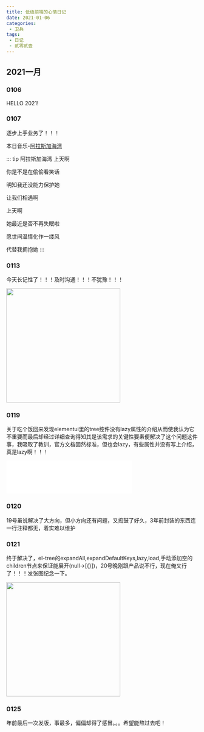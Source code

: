```yaml
---
title: 低级前端的心情日记
date: 2021-01-06
categories:
 - 卫兵
tags:
 - 日记
 - 贰零贰壹
---
```


## 2021一月
### 0106

HELLO 2021!

### 0107

逐步上手业务了！！！

本日音乐-[阿拉斯加海湾](https://music.163.com/#/song?id=1805705271)

::: tip 阿拉斯加海湾
上天啊

你是不是在偷偷看笑话

明知我还没能力保护她

让我们相遇啊

上天啊

她最近是否不再失眠啦

愿世间温情化作一缕风

代替我拥抱她
:::

### 0113

今天长记性了！！！及时沟通！！！不犹豫！！！

<img src="https://gitee.com/wavedanger/blog-picgo/raw/master/img/%E5%B0%8F%E4%B8%91%E7%AB%9F%E6%98%AF%E6%88%91%E8%87%AA%E5%B7%B1.jpg" width="300px"/>

### 0119

关于吃个饭回来发现elementui里的tree控件没有lazy属性的介绍从而使我认为它不重要而最后却经过详细查询得知其是该需求的关键性要素便解决了这个问题这件事，我吸取了教训，官方文档固然标准，但也会lazy，有些属性并没有写上介绍，真是lazy啊！！！

<iframe frameborder="no" border="0" marginwidth="0" marginheight="0" width=330 height=86 src="//music.163.com/outchain/player?type=2&id=5113327&auto=0&height=66"></iframe>

### 0120

19号虽说解决了大方向，但小方向还有问题，又捣鼓了好久，3年前封装的东西连一行注释都无，着实难以维护

### 0121

终于解决了，el-tree的expandAll,expandDefaultKeys,lazy,load,手动添加空的children节点来保证能展开(null->[{}])，20号晚刚跟产品说不行，现在俺又行了！！！发张图纪念一下。

<img src="https://gitee.com/wavedanger/blog-picgo/raw/master/img/address.png" width="300px"/>

### 0125

年前最后一次发版，事最多，偏偏却得了感冒。。。希望能熬过去吧！

